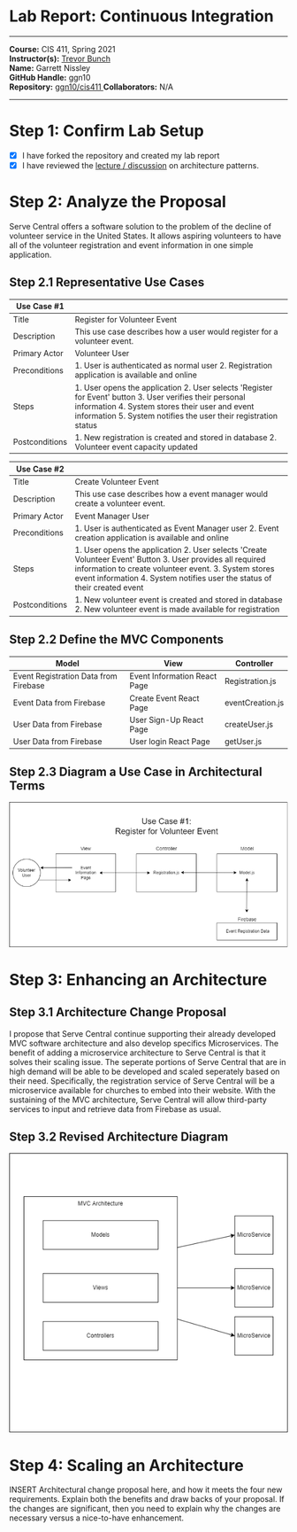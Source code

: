 # Lab Report: Continuous Integration
___
**Course:** CIS 411, Spring 2021  
**Instructor(s):** [Trevor Bunch](https://github.com/trevordbunch)  
**Name:** Garrett Nissley  
**GitHub Handle:** ggn10  
**Repository:** [ggn10/cis411  ](https://github.com/ggn10/cis411_lab2_arch) 
**Collaborators:** N/A
___

# Step 1: Confirm Lab Setup
- [x] I have forked the repository and created my lab report
- [x] I have reviewed the [lecture / discussion](../assets/04p1_SolutionArchitectures.pdf) on architecture patterns.

# Step 2: Analyze the Proposal
Serve Central offers a software solution to the problem of the decline of volunteer service in the United States. It allows aspiring volunteers to have all of the volunteer registration and event information in one simple application.

## Step 2.1 Representative Use Cases  

| Use Case #1 | |
|---|---|
| Title | Register for Volunteer Event |
| Description | This use case describes how a user would register for a volunteer event. |
| Primary Actor | Volunteer User |
| Preconditions |  1. User is authenticated as normal user 2. Registration application is available and online |
| Steps | 1. User opens the application 2. User selects 'Register for Event' button 3. User verifies their personal information 4. System stores their user and event information 5. System notifies the user their registration status |
| Postconditions | 1. New registration is created and stored in database 2. Volunteer event capacity updated |

| Use Case #2 | |
|---|---|
| Title | Create Volunteer Event |
| Description | This use case describes how a event manager would create a volunteer event. |
| Primary Actor | Event Manager User |
| Preconditions | 1. User is authenticated as Event Manager user 2. Event creation application is available and online |
| Steps | 1. User opens the application 2. User selects 'Create Volunteer Event' Button 3. User provides all required information to create volunteer event. 3. System stores event information 4. System notifies user the status of their created event |
| Postconditions | 1. New volunteer event is created and stored in database 2. New volunteer event is made available for registration  |

## Step 2.2 Define the MVC Components

| Model | View | Controller |
|---|---|---|
| Event Registration Data from Firebase | Event Information React Page | Registration.js |
| Event Data from Firebase | Create Event React Page | eventCreation.js  |
| User Data from Firebase | User Sign-Up React Page | createUser.js |
| User Data from Firebase | User login React Page | getUser.js |

## Step 2.3 Diagram a Use Case in Architectural Terms
![Use Case Diagram ](/assets/UseCaseDiagram.png) 

# Step 3: Enhancing an Architecture

## Step 3.1 Architecture Change Proposal
I propose that Serve Central continue supporting their already developed MVC software architecture and also develop specifics Microservices. The benefit of adding a microservice architecture to Serve Central is that it solves their scaling issue. The seperate portions of Serve Central that are in high demand will be able to be developed and scaled seperately based on their need. Specifically, the registration service of Serve Central will be a microservice available for churches to embed into their website. With the sustaining of the MVC architecture, Serve Central will allow third-party services to input and retrieve data from Firebase as usual.

## Step 3.2 Revised Architecture Diagram
![Revised Architecture Diagram](/assets/RAdiagram.png)

# Step 4: Scaling an Architecture
INSERT Architectural change proposal here, and how it meets the four new requirements.  Explain both the benefits and draw backs of your proposal.  If the changes are significant, then you need to explain why the changes are necessary versus a nice-to-have enhancement.